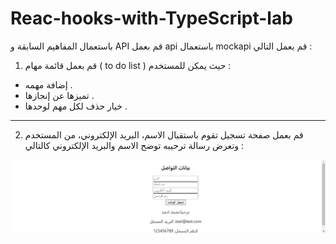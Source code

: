 # Reac-hooks-with-TypeScript-lab


باستعمال المفاهيم السابقة و API قم بعمل api باستعمال mockapi قم بعمل التالي :

1. قم بعمل قائمة مهام ( to do list ) حيث يمكن للمستخدم :
 - إضافة مهمه .
 -  تميزها عن إنجازها . 
 -  خيار حذف لكل مهم لوحدها .  
 
 ---------------------------------------------------

2. قم بعمل صفحة تسجيل تقوم باستقبال الاسم، البريد الإلكتروني، من المستخدم وتعرض رسالة ترحيبه توضح الاسم والبريد الإلكتروني كالتالي :

 ![usestate-ex01](localhost_3000__.png)
